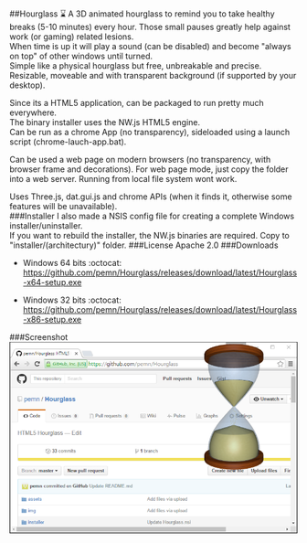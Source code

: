 ##Hourglass :hourglass:
A 3D animated hourglass to remind you to take healthy breaks (5-10 minutes) every hour. Those small pauses greatly help against work (or gaming) related lesions.  
When time is up it will play a sound (can be disabled) and become "always on top" of other windows until turned.  
Simple like a physical hourglass but free, unbreakable and precise.  
Resizable, moveable and with transparent background (if supported by your desktop).  
  
Since its a HTML5 application, can be packaged to run pretty much everywhere.  
The binary installer uses the NW.js HTML5 engine.  
Can be run as a chrome App (no transparency), sideloaded using a launch script (chrome-lauch-app.bat).  
  
Can be used a web page on modern browsers (no transparency, with browser frame and decorations). For web page mode, just copy the folder into a web server. Running from local file system wont work.  
  
Uses Three.js, dat.gui.js and chrome APIs (when it finds it, otherwise some features will be unavailable).  
###Installer
I also made a NSIS config file for creating a complete Windows installer/uninstaller.  
If you want to rebuild the installer, the NW.js binaries are required. Copy to "installer/(architectury)" folder.
###License
Apache 2.0
###Downloads
- Windows 64 bits :octocat:  
https://github.com/pemn/Hourglass/releases/download/latest/Hourglass-x64-setup.exe

- Windows 32 bits :octocat:  
https://github.com/pemn/Hourglass/releases/download/latest/Hourglass-x86-setup.exe

###Screenshot
![screenshot](https://github.com/pemn/Hourglass/blob/master/assets/screenshot.png)
